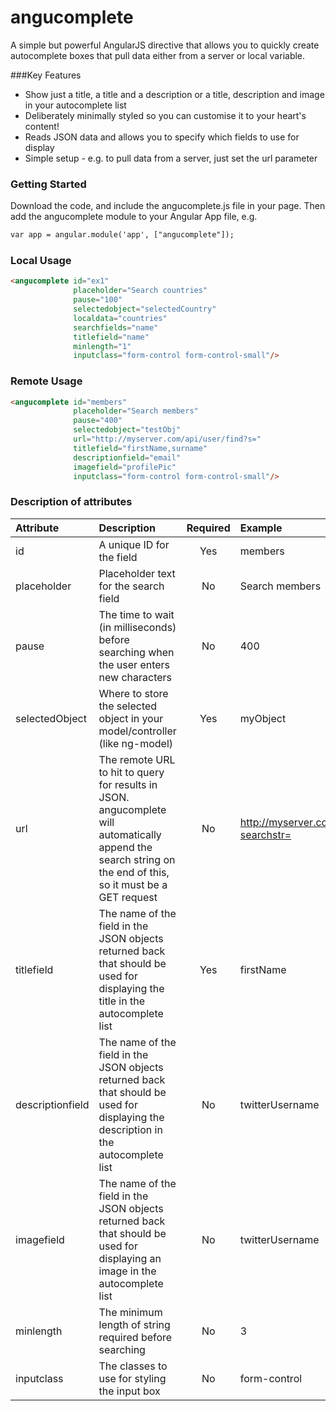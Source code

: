 angucomplete
============

A simple but powerful AngularJS directive that allows you to quickly create autocomplete boxes that pull data either from a server or local variable.

###Key Features
* Show just a title, a title and a description or a title, description and image in your autocomplete list
* Deliberately minimally styled so you can customise it to your heart's content!
* Reads JSON data and allows you to specify which fields to use for display
* Simple setup - e.g. to pull data from a server, just set the url parameter


### Getting Started
Download the code, and include the angucomplete.js file in your page. Then add the angucomplete module to your Angular App file, e.g.
```html
var app = angular.module('app', ["angucomplete"]);
```

### Local Usage

```html
<angucomplete id="ex1" 
              placeholder="Search countries"
              pause="100" 
              selectedobject="selectedCountry" 
              localdata="countries" 
              searchfields="name" 
              titlefield="name"
              minlength="1"
              inputclass="form-control form-control-small"/>
```

### Remote Usage

```html
<angucomplete id="members"
              placeholder="Search members"
              pause="400"
              selectedobject="testObj"
              url="http://myserver.com/api/user/find?s="
              titlefield="firstName,surname"
              descriptionfield="email"
              imagefield="profilePic"
              inputclass="form-control form-control-small"/>
```

### Description of attributes
| Attribute        | Description           | Required | Example  |
| :------------- |:-------------| :-----:| :-----|
| id | A unique ID for the field | Yes | members |
| placeholder | Placeholder text for the search field | No | Search members |
| pause | The time to wait (in milliseconds) before searching when the user enters new characters | No | 400 |
| selectedObject | Where to store the selected object in your model/controller (like ng-model) | Yes | myObject |
| url | The remote URL to hit to query for results in JSON. angucomplete will automatically append the search string on the end of this, so it must be a GET request | No | http://myserver.com/api/users/find?searchstr= |
| titlefield | The name of the field in the JSON objects returned back that should be used for displaying the title in the autocomplete list | Yes | firstName |
| descriptionfield | The name of the field in the JSON objects returned back that should be used for displaying the description in the autocomplete list | No | twitterUsername |
| imagefield | The name of the field in the JSON objects returned back that should be used for displaying an image in the autocomplete list | No | twitterUsername |
| minlength | The minimum length of string required before searching | No | 3 |
| inputclass | The classes to use for styling the input box | No | form-control |





                
